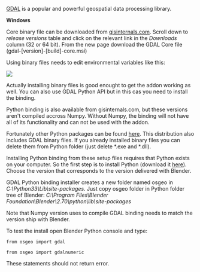 [GDAL](http://gdal.org/) is a popular and powerful geospatial data processing library.

**Windows**

Core binary file can be downloaded from [gisinternals.com](http://www.gisinternals.com/sdk/). Scroll down to *release versions* table and click on the relevant link in the *Downloads* column (32 or 64 bit). From the new page download the GDAL Core file (gdal-[version]-[build]-core.msi)

Using binary files needs to edit environmental variables like this:

![](https://raw.githubusercontent.com/wiki/domlysz/blenderGIS/images/varEnvGDAL.jpg)

Actually installing binary files is good enought to get the addon working as well. You can also use GDAL Python API but in this cas you need to install the binding.

Python binding is also available from gisinternals.com, but these versions aren't compiled accross Numpy. Without Numpy, the binding will not have all of its functionality and can not be used with the addon.

Fortunately other Python packages can be found [here](http://www.lfd.uci.edu/~gohlke/pythonlibs/#gdal). This distribution also includes GDAL binary files. If you already installed binary files you can delete them from Python folder (just delete *.exe and *.dll).

Installing Python binding from these setup files requires that Python exists on your computer. So the first step is to install Python (download it [here](https://www.python.org/downloads/)). Choose the version that corresponds to the version delivered with Blender.

GDAL Python binding installer creates a new folder named osgeo in *C:\Python33\Lib\site-packages*. Just copy osgeo folder in Python folder tree of Blender: *C:\Program Files\Blender Foundation\Blender\2.70\python\lib\site-packages*

Note that Numpy version uses to compile GDAL binding needs to match the version ship with Blender.

To test the install open Blender Python console and type:

`from osgeo import gdal`

`from osgeo import gdalnumeric`

These statements should not return error.